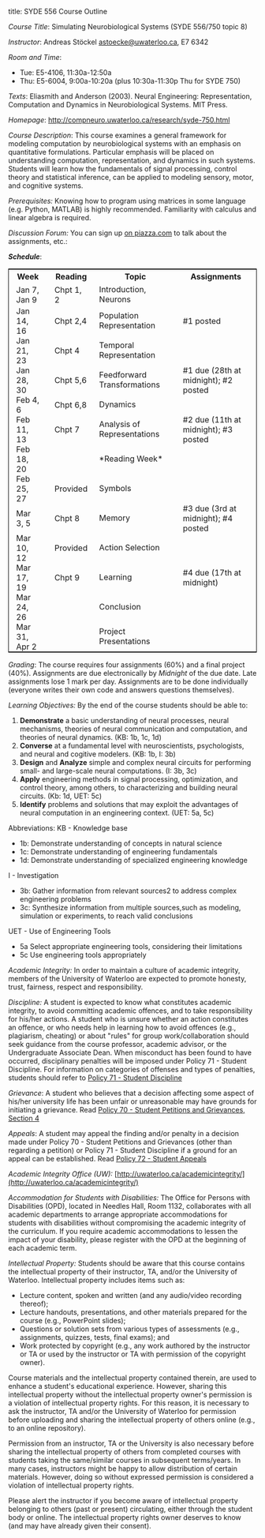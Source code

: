 title: SYDE 556 Course Outline

_Course Title_: Simulating Neurobiological Systems (SYDE 556/750 topic 8)

_Instructor_: Andreas Stöckel [astoecke@uwaterloo.ca](mailto:astoecke@uwaterloo.ca), E7 6342

_Room and Time_:
* Tue: E5-4106, 11:30a-12:50a
* Thu: E5-6004, 9:00a-10:20a (plus 10:30a-11:30p Thu for SYDE 750)

_Texts_: Eliasmith and Anderson (2003). Neural Engineering: Representation, Computation
and Dynamics in Neurobiological Systems. MIT Press.

_Homepage_: http://compneuro.uwaterloo.ca/research/syde-750.html

_Course Description_: This course examines a general framework for modeling
computation by neurobiological systems with an emphasis on quantitative
formulations. Particular emphasis will be placed on understanding computation,
representation, and dynamics in such systems. Students will learn how the
fundamentals of signal processing, control theory and statistical inference,
can be applied to modeling sensory, motor, and cognitive systems.

_Prerequisites:_ Knowing how to program using matrices in some language (e.g. Python, MATLAB) is highly recommended.  Familiarity with calculus and linear algebra is required.

_Discussion Forum:_ You can sign up [on piazza.com](https://piazza.com/) to talk about the assignments, etc.: 

**_Schedule_**:

<table style="border: 1px solid black;" cellspacing="10">
<tr><th>Week</th><th>Reading</th><th>Topic</th><th>Assignments</th></tr>

<tr><td style="padding:0 15px 0 15px;">Jan 7, Jan 9</td><td style="padding:0 15px 0 15px;">Chpt 1, 2</td><td>Introduction, Neurons</td><td style="padding:0 15px 0 15px;"></td></tr>

<tr><td style="padding:0 15px 0 15px;">Jan 14, 16</td><td style="padding:0 15px 0 15px;">Chpt 2,4</td><td>Population Representation</td><td style="padding:0 15px 0 15px;">#1 posted</td></tr>

<tr><td style="padding:0 15px 0 15px;">Jan 21, 23</td><td style="padding:0 15px 0 15px;">Chpt 4</td><td>Temporal Representation</td><td style="padding:0 15px 0 15px;"></td></tr>

<tr><td style="padding:0 15px 0 15px;">Jan 28, 30</td><td style="padding:0 15px 0 15px;">Chpt 5,6</td><td>Feedforward Transformations</td><td style="padding:0 15px 0 15px;">#1 due (28th at midnight); #2 posted</td></tr>

<tr><td style="padding:0 15px 0 15px;">Feb 4, 6</td><td style="padding:0 15px 0 15px;">Chpt 6,8</td><td>Dynamics</td><td style="padding:0 15px 0 15px;"></td></tr>

<tr><td style="padding:0 15px 0 15px;">Feb 11, 13</td><td style="padding:0 15px 0 15px;">Chpt 7</td><td>Analysis of Representations</td><td style="padding:0 15px 0 15px;">#2 due (11th at midnight); #3 posted</td></tr>

<tr><td style="padding:0 15px 0 15px;">Feb 18, 20</td><td></td><td>*Reading Week*</td><td></td></tr>

<tr><td style="padding:0 15px 0 15px;">Feb 25, 27</td><td style="padding:0 15px 0 15px;">Provided</td><td>Symbols</td><td style="padding:0 15px 0 15px;"></td></tr>

<tr><td style="padding:0 15px 0 15px;">Mar 3, 5</td><td style="padding:0 15px 0 15px;">Chpt 8</td><td>Memory</td><td style="padding:0 15px 0 15px;">#3 due (3rd at midnight); #4 posted</td></tr>

<tr><td style="padding:0 15px 0 15px;">Mar 10, 12</td><td style="padding:0 15px 0 15px;">Provided</td><td>Action Selection</td><td style="padding:0 15px 0 15px;"></td></tr>

<tr><td style="padding:0 15px 0 15px;">Mar 17, 19</td><td style="padding:0 15px 0 15px;">Chpt 9</td><td>Learning</td><td style="padding:0 15px 0 15px;">#4 due (17th at midnight)</td></tr>

<tr><td style="padding:0 15px 0 15px;">Mar 24, 26</td><td style="padding:0 15px 0 15px;"></td><td>Conclusion</td><td style="padding:0 15px 0 15px;"></td></tr>

<tr><td style="padding:0 15px 0 15px;">Mar 31, Apr 2</td><td style="padding:0 15px 0 15px;"></td><td>Project Presentations</td><td style="padding:0 15px 0 15px;"></td></tr>

</table>


_Grading_: The course requires four assignments (60%) and a final project (40%). Assignments are due electronically by _Midnight_ of the due date. Late assignments lose 1 mark per day. Assignments are to be done individually (everyone writes their own code and answers questions themselves).

_Learning Objectives:_ By the end of the course students should be able to:

1. **Demonstrate** a basic understanding of neural processes, neural mechanisms, theories of neural communication and computation, and theories of neural dynamics. (KB: 1b, 1c, 1d)
2. **Converse** at a fundamental level with neuroscientists, psychologists, and neural and cogitive modelers. (KB: 1b, I: 3b)
3. **Design** and **Analyze** simple and complex neural circuits for performing small- and large-scale neural computations. (I: 3b, 3c)
4. **Apply** engineering methods in signal processing, optimization, and control theory, among others, to characterizing and building neural circuits. (Kb: 1d, UET: 5c)
5. **Identify** problems and solutions that may exploit the advantages of neural computation in an engineering context. (UET: 5a, 5c)

Abbreviations:
KB - Knowledge base
  - 1b: Demonstrate understanding of concepts in natural science
  - 1c: Demonstrate understanding of engineering fundamentals
  - 1d: Demonstrate understanding of specialized engineering knowledge

I - Investigation
  - 3b: Gather information from relevant sources2 to address complex engineering problems
  - 3c: Synthesize information from multiple sources,such as modeling, simulation or
experiments, to reach valid conclusions

UET - Use of Engineering Tools
  - 5a Select appropriate engineering tools, considering their limitations
  - 5c Use engineering tools appropriately

_Academic Integrity:_ In order to maintain a culture of academic integrity,
members of the University of Waterloo are expected to promote honesty, trust,
fairness, respect and responsibility.

_Discipline:_ A student is expected to know what constitutes academic
integrity, to avoid committing academic offences, and to take responsibility
for his/her actions. A student who is unsure whether an action constitutes an
offence, or who needs help in learning how to avoid offences (e.g.,
plagiarism, cheating) or about "rules" for group work/collaboration should
seek guidance from the course professor, academic advisor, or the
Undergraduate Associate Dean. When misconduct has been found to have occurred,
disciplinary penalties will be imposed under Policy 71 - Student Discipline.
For information on categories of offenses and types of penalties, students
should refer to [Policy 71 - Student Discipline](http://www.adm.uwaterloo.ca/infosec/Policies/policy71.htm)

_Grievance_: A student who believes that a decision affecting some aspect of
his/her university life has been unfair or unreasonable may have grounds for
initiating a grievance. Read [Policy 70 - Student Petitions and Grievances, Section 4](http://www.adm.uwaterloo.ca/infosec/Policies/policy70.htm)

_Appeals_: A student may appeal the finding and/or penalty in a decision made
under Policy 70 - Student Petitions and Grievances (other than regarding a
petition) or Policy 71 - Student Discipline if a ground for an appeal can be
established. Read [Policy 72 - Student Appeals](http://www.adm.uwaterloo.ca/infosec/Policies/policy72.htm)

_Academic Integrity Office (UW):_ [http://uwaterloo.ca/academicintegrity/](http://uwaterloo.ca/academicintegrity/)

_Accommodation for Students with Disabilities:_ The Office for Persons with
Disabilities (OPD), located in Needles Hall, Room 1132, collaborates with all
academic departments to arrange appropriate accommodations for students with
disabilities without compromising the academic integrity of the curriculum. If
you require academic accommodations to lessen the impact of your disability,
please register with the OPD at the beginning of each academic term.

_Intellectual Property:_
Students should be aware that this course contains the intellectual property of their instructor, TA, and/or the University of Waterloo.  Intellectual property includes items such as:<ul>
<li>Lecture content, spoken and written (and any audio/video recording thereof);</li>
<li>Lecture handouts, presentations, and other materials prepared for the course (e.g., PowerPoint slides);</li>
<li>Questions or solution sets from various types of assessments (e.g., assignments, quizzes, tests, final exams); and</li>
<li>Work protected by copyright (e.g., any work authored by the instructor or TA or used by the instructor or TA with permission of the copyright owner).</li></ul>

Course materials and the intellectual property contained therein, are used to enhance a student's educational experience.  However, sharing this intellectual property without the intellectual property owner's permission is a violation of intellectual property rights.  For this reason, it is necessary to ask the instructor, TA and/or the University of Waterloo for permission before uploading and sharing the intellectual property of others online (e.g., to an online repository).

Permission from an instructor, TA or the University is also necessary before sharing the intellectual property of others from completed courses with students taking the same/similar courses in subsequent terms/years.  In many cases, instructors might be happy to allow distribution of certain materials.  However, doing so without expressed permission is considered a violation of intellectual property rights.

Please alert the instructor if you become aware of intellectual property belonging to others (past or present) circulating, either through the student body or online.  The intellectual property rights owner deserves to know (and may have already given their consent).
